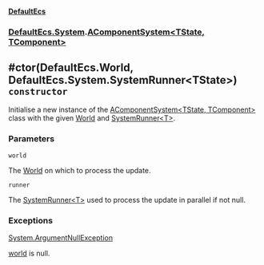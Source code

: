 #### [DefaultEcs](./DefaultEcs.md 'DefaultEcs')
### [DefaultEcs.System](./DefaultEcs.md#DefaultEcs-System 'DefaultEcs.System').[AComponentSystem&lt;TState, TComponent&gt;](./DefaultEcs-System-AComponentSystem-TState-_TComponent-.md 'DefaultEcs.System.AComponentSystem&lt;TState, TComponent&gt;')
## #ctor(DefaultEcs.World, DefaultEcs.System.SystemRunner&lt;TState&gt;) `constructor`
Initialise a new instance of the [AComponentSystem&lt;TState, TComponent&gt;](./DefaultEcs-System-AComponentSystem-TState-_TComponent-.md 'DefaultEcs.System.AComponentSystem&lt;TState, TComponent&gt;') class with the given [World](./DefaultEcs-World.md 'DefaultEcs.World') and [SystemRunner&lt;T&gt;](./DefaultEcs-System-SystemRunner-T-.md 'DefaultEcs.System.SystemRunner&lt;T&gt;').
### Parameters

<a name='DefaultEcs-System-AComponentSystem-TState-_TComponent---ctor(DefaultEcs-World-_DefaultEcs-System-SystemRunner-TState-)-world'></a>
`world`

The [World](./DefaultEcs-World.md 'DefaultEcs.World') on which to process the update.

<a name='DefaultEcs-System-AComponentSystem-TState-_TComponent---ctor(DefaultEcs-World-_DefaultEcs-System-SystemRunner-TState-)-runner'></a>
`runner`

The [SystemRunner&lt;T&gt;](./DefaultEcs-System-SystemRunner-T-.md 'DefaultEcs.System.SystemRunner&lt;T&gt;') used to process the update in parallel if not null.
### Exceptions

[System.ArgumentNullException](https://docs.microsoft.com/en-us/dotnet/api/System.ArgumentNullException 'System.ArgumentNullException')

[world](#DefaultEcs-System-AComponentSystem-TState-_TComponent---ctor(DefaultEcs-World-_DefaultEcs-System-SystemRunner-TState-)-world 'DefaultEcs.System.AComponentSystem&lt;TState, TComponent&gt;.#ctor(DefaultEcs.World, DefaultEcs.System.SystemRunner&lt;TState&gt;).world') is null.
